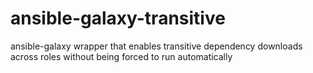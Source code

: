 # ansible-galaxy-transitive
ansible-galaxy wrapper that enables transitive dependency downloads across roles without being forced to run automatically
